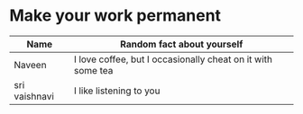 # Make your work permanent

| Name        | Random fact about yourself     |
|-------------|--------|
| Naveen      | I love coffee, but I occasionally cheat on it with some tea |
|sri vaishnavi| I like listening to you|
